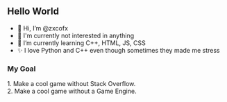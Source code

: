 <h2>Hello World</h2>
<ul>
  <li>👋 Hi, I’m @zxcofx<br></li>
  <li>👀 I'm currently not interested in anything<br></li>
  <li>🌱 I’m currently learning C++, HTML, JS, CSS<br></li>
  <li>✨ I love Python and C++ even though sometimes they made me stress<br></li>
</ul>
<h3>My Goal</h3>
1. Make a cool game without Stack Overflow.<br>
2. Make a cool game without a Game Engine.<br>


<!---
zxcofx/zxcofx is a ✨ special ✨ repository because its `README.md` (this file) appears on your GitHub profile.
You can click the Preview link to take a look at your changes.
--->
